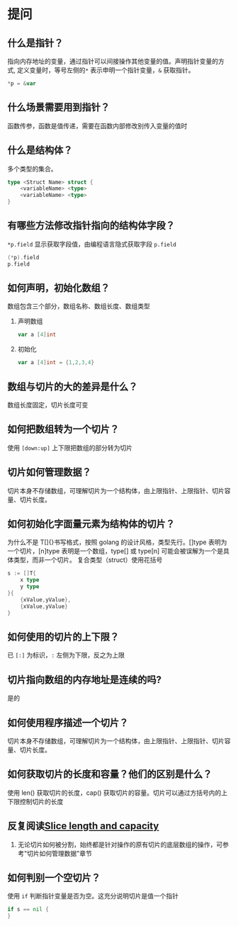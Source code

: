 # 提问

## 什么是指针？

指向内存地址的变量，通过指针可以间接操作其他变量的值。声明指针变量的方式, 定义变量时，等号左侧的`*` 表示申明一个指针变量，`&` 获取指针。

```go
*p = &var
```

## 什么场景需要用到指针？

函数传参，函数是值传递，需要在函数内部修改别传入变量的值时

## 什么是结构体？

多个类型的集合。

```go
type <Struct Name> struct {
    <variableName> <type>
    <variableName> <type>
}
```

## 有哪些方法修改指针指向的结构体字段？

`*p.field` 显示获取字段值，由编程语言隐式获取字段 `p.field`

```go
(*p).field
p.field
```

## 如何声明，初始化数组？

数组包含三个部分，数组名称、数组长度、数组类型

1. 声明数组

    ```go
    var a [4]int
    ```

2. 初始化

    ```go
    var a [4]int = {1,2,3,4}
    ```

## 数组与切片的大的差异是什么？

数组长度固定，切片长度可变

## 如何把数组转为一个切片？

使用 `[down:up]` 上下限把数组的部分转为切片

## 切片如何管理数据？

切片本身不存储数组，可理解切片为一个结构体，由上限指针、上限指针、切片容量、切片长度。

## 如何初始化字面量元素为结构体的切片？

为什么不是 T[]{}书写格式，按照 golang 的设计风格，类型先行。[]type 表明为一个切片，[n]type 表明是一个数组，type[] 或 type[n] 可能会被误解为一个是具体类型，而非一个切片。
复合类型（struct）使用花括号

```go
s := []T{
    x type
    y type
}{
    {xValue,yValue},
    {xValue,yValue}
}
```

## 如何使用的切片的上下限？

已 `[:]` 为标识，`:` 左侧为下限，反之为上限

## 切片指向数组的内存地址是连续的吗?

是的

## 如何使用程序描述一个切片？

切片本身不存储数组，可理解切片为一个结构体，由上限指针、上限指针、切片容量、切片长度。

## 如何获取切片的长度和容量？他们的区别是什么？

使用 len() 获取切片的长度，cap() 获取切片的容量。切片可以通过方括号内的上下限控制切片的长度

## 反复阅读[Slice length and capacity](https://go.dev/tour/moretypes/11)

1. 无论切片如何被分割，始终都是针对操作的原有切片的底层数组的操作，可参考"切片如何管理数据"章节

## 如何判别一个空切片？

使用 `if` 判断指针变量是否为空。这充分说明切片是值一个指针

```go
if s == nil {
}
```
